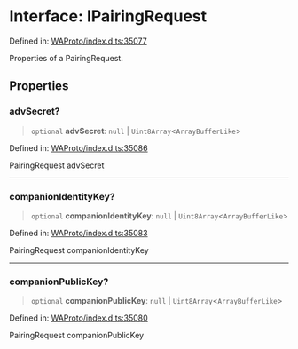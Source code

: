 # Interface: IPairingRequest

Defined in: [WAProto/index.d.ts:35077](https://github.com/Fokusdotid/Baileys/blob/b457796e9982984bfe7323cdd6fea8bc613c4ed0/WAProto/index.d.ts#L35077)

Properties of a PairingRequest.

## Properties

### advSecret?

> `optional` **advSecret**: `null` \| `Uint8Array`\<`ArrayBufferLike`\>

Defined in: [WAProto/index.d.ts:35086](https://github.com/Fokusdotid/Baileys/blob/b457796e9982984bfe7323cdd6fea8bc613c4ed0/WAProto/index.d.ts#L35086)

PairingRequest advSecret

***

### companionIdentityKey?

> `optional` **companionIdentityKey**: `null` \| `Uint8Array`\<`ArrayBufferLike`\>

Defined in: [WAProto/index.d.ts:35083](https://github.com/Fokusdotid/Baileys/blob/b457796e9982984bfe7323cdd6fea8bc613c4ed0/WAProto/index.d.ts#L35083)

PairingRequest companionIdentityKey

***

### companionPublicKey?

> `optional` **companionPublicKey**: `null` \| `Uint8Array`\<`ArrayBufferLike`\>

Defined in: [WAProto/index.d.ts:35080](https://github.com/Fokusdotid/Baileys/blob/b457796e9982984bfe7323cdd6fea8bc613c4ed0/WAProto/index.d.ts#L35080)

PairingRequest companionPublicKey
